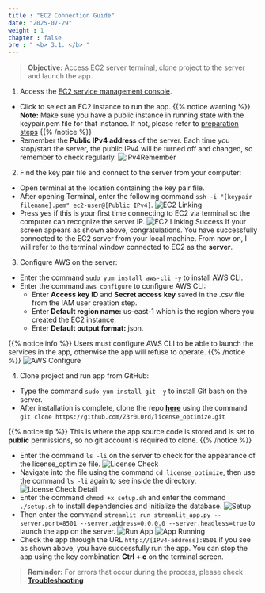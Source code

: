```yaml
---
title : "EC2 Connection Guide"
date: "2025-07-29" 
weight : 1
chapter : false
pre : " <b> 3.1. </b> "
---
```



> **Objective:** Access EC2 server terminal, clone project to the server and launch the app. 

1. Access the [EC2 service management console](https://console.aws.amazon.com/ec2/v2/home).
  + Click to select an EC2 instance to run the app.
  {{% notice warning %}}
  **Note:** Make sure you have a public instance in running state with the keypair.pem file for that instance. If not, please refer to [preparation steps](../../2-prerequiste/)
  {{% /notice %}}
  + Remember the **Public IPv4 address** of the server. Each time you stop/start the server, the public IPv4 will be turned off and changed, so remember to check regularly.
  ![IPv4Remember](/images/3-EC2Linking/3.1/01-IPv4Remember.png)

2. Find the key pair file and connect to the server from your computer:
  + Open terminal at the location containing the key pair file.
  + After opening Terminal, enter the following command `ssh -i "[keypair filename].pem" ec2-user@[Public IPv4]`.
  ![EC2 Linking](/images/3-EC2Linking/3.1/02-EC2linking.png)
  + Press yes if this is your first time connecting to EC2 via terminal so the computer can recognize the server IP.
  ![EC2 Linking Success](/images/3-EC2Linking/3.1/03-EC2linking.png)
If your screen appears as shown above, congratulations. You have successfully connected to the EC2 server from your local machine. From now on, I will refer to the terminal window connected to EC2 as the **server**.

3. Configure AWS on the server:
  + Enter the command `sudo yum install aws-cli -y` to install AWS CLI.
  + Enter the command `aws configure` to configure AWS CLI:
    - Enter **Access key ID** and **Secret access key** saved in the .csv file from the IAM user creation step.
    - Enter **Default region name:** us-east-1 which is the region where you created the EC2 instance.
    - Enter **Default output format:** json.

{{% notice info %}}
Users must configure AWS CLI to be able to launch the services in the app, otherwise the app will refuse to operate.
{{% /notice %}}
  ![AWS Configure](/images/3-EC2Linking/3.1/04-Configure.png)

4. Clone project and run app from GitHub:
  + Type the command `sudo yum install git -y` to install Git bash on the server.
  + After installation is complete, clone the repo [**here**](https://github.com/Z3r0L0rd/license_optimize) using the command `git clone https://github.com/Z3r0L0rd/license_optimize.git`

{{% notice tip %}}
This is where the app source code is stored and is set to **public** permissions, so no git account is required to clone.
{{% /notice %}}

  + Enter the command `ls -li` on the server to check for the appearance of the license_optimize file.
  ![License Check](/images/3-EC2Linking/3.1/05-LicenseCheck.png)
  + Navigate into the file using the command `cd license_optimize`, then use the command `ls -li` again to see inside the directory.
  ![License Check Detail](/images/3-EC2Linking/3.1/06-LicenseCheck.png)
  + Enter the command `chmod +x setup.sh` and enter the command `./setup.sh` to install dependencies and initialize the database.
  ![Setup](/images/3-EC2Linking/3.1/07-Setup.png)
  + Then enter the command `streamlit run streamlit_app.py --server.port=8501 --server.address=0.0.0.0 --server.headless=true` to launch the app on the server.
  ![Run App](/images/3-EC2Linking/3.1/08-Run.png)
  ![App Running](/images/3-EC2Linking/3.1/09-App.png)
  + Check the app through the URL `http://[IPv4-address]:8501` if you see as shown above, you have successfully run the app. You can stop the app using the key combination **Ctrl + c** on the terminal screen.

  >**Reminder:** For errors that occur during the process, please check [**Troubleshooting**](../3.2-bugfixing/)

